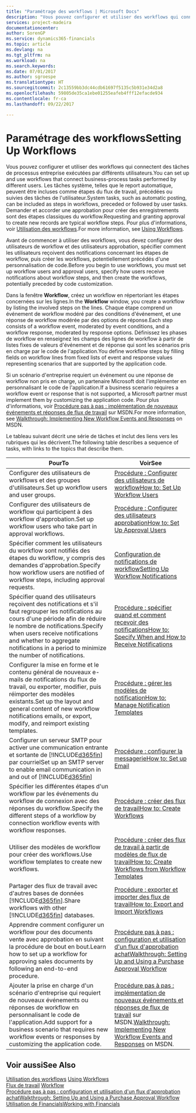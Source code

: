 ```yaml
---
title: "Paramétrage des workflows | Microsoft Docs"
description: "Vous pouvez configurer et utiliser des workflows qui connectent des tâches de processus entreprise exécutées par différents utilisateurs. Les tâches système, telles que le report automatique, peuvent être incluses comme étapes du flux de travail, précédées ou suivies des tâches de l'utilisateur. Demander et accorder une approbation pour créer des enregistrements sont des étapes classiques du workflow."
services: project-madeira
documentationcenter: 
author: SorenGP
ms.service: dynamics365-financials
ms.topic: article
ms.devlang: na
ms.tgt_pltfrm: na
ms.workload: na
ms.search.keywords: 
ms.date: 07/01/2017
ms.author: sgroespe
ms.translationtype: HT
ms.sourcegitcommit: 2c13559bb3dc44cdb61697f5135c5b931e34d2a8
ms.openlocfilehash: 59805de35ca1ebe01255eafeb4fff12efacde934
ms.contentlocale: fr-ca
ms.lasthandoff: 09/22/2017

---
```

# <a name="setting-up-workflows"></a><span data-ttu-id="70d23-105">Paramétrage des workflows</span><span class="sxs-lookup"><span data-stu-id="70d23-105">Setting Up Workflows</span></span>
<span data-ttu-id="70d23-106">Vous pouvez configurer et utiliser des workflows qui connectent des tâches de processus entreprise exécutées par différents utilisateurs.</span><span class="sxs-lookup"><span data-stu-id="70d23-106">You can set up and use workflows that connect business-process tasks performed by different users.</span></span> <span data-ttu-id="70d23-107">Les tâches système, telles que le report automatique, peuvent être incluses comme étapes du flux de travail, précédées ou suivies des tâches de l'utilisateur.</span><span class="sxs-lookup"><span data-stu-id="70d23-107">System tasks, such as automatic posting, can be included as steps in workflows, preceded or followed by user tasks.</span></span> <span data-ttu-id="70d23-108">Demander et accorder une approbation pour créer des enregistrements sont des étapes classiques du workflow.</span><span class="sxs-lookup"><span data-stu-id="70d23-108">Requesting and granting approval to create new records are typical workflow steps.</span></span> <span data-ttu-id="70d23-109">Pour plus d'informations, voir [Utilisation des workflows](across-use-workflows.md).</span><span class="sxs-lookup"><span data-stu-id="70d23-109">For more information, see [Using Workflows](across-use-workflows.md).</span></span>  

 <span data-ttu-id="70d23-110">Avant de commencer à utiliser des workflows, vous devez configurer des utilisateurs de workflow et des utilisateurs approbation, spécifier comment les utilisateurs reçoivent des notifications concernant les étapes de workflow, puis créer les workflows, potentiellement précédés d'une personnalisation de code.</span><span class="sxs-lookup"><span data-stu-id="70d23-110">Before you begin to use workflows, you must set up workflow users and approval users, specify how users receive notifications about workflow steps, and then create the workflows, potentially preceded by code customization.</span></span>  

 <span data-ttu-id="70d23-111">Dans la fenêtre **Workflow**, créez un workflow en répertoriant les étapes concernées sur les lignes.</span><span class="sxs-lookup"><span data-stu-id="70d23-111">In the **Workflow** window, you create a workflow by listing the involved steps on the lines.</span></span> <span data-ttu-id="70d23-112">Chaque étape comprend un événement de workflow modéré par des conditions d'événement, et une réponse de workflow modérée par des options de réponse.</span><span class="sxs-lookup"><span data-stu-id="70d23-112">Each step consists of a workflow event, moderated by event conditions, and a workflow response, moderated by response options.</span></span> <span data-ttu-id="70d23-113">Définissez les phases de workflow en renseignez les champs des lignes de workflow à partir de listes fixes de valeurs d'événement et de réponse qui sont les scénarios pris en charge par le code de l'application.</span><span class="sxs-lookup"><span data-stu-id="70d23-113">You define workflow steps by filling fields on workflow lines from fixed lists of event and response values representing scenarios that are supported by the application code.</span></span>  

 <span data-ttu-id="70d23-114">Si un scénario d'entreprise requiert un événement ou une réponse de workflow non pris en charge, un partenaire Microsoft doit l'implémenter en personnalisant le code de l'application.</span><span class="sxs-lookup"><span data-stu-id="70d23-114">If a business scenario requires a workflow event or response that is not supported, a Microsoft partner must implement them by customizing the application code.</span></span> <span data-ttu-id="70d23-115">Pour plus d'informations, voir [Procédure pas à pas : implémentation de nouveaux événements et réponses de flux de travail](https://msdn.microsoft.com/en-us/library/mt574349.aspx) sur MSDN.</span><span class="sxs-lookup"><span data-stu-id="70d23-115">For more information, see [Walkthrough: Implementing New Workflow Events and Responses](https://msdn.microsoft.com/en-us/library/mt574349.aspx) on MSDN.</span></span>

 <span data-ttu-id="70d23-116">Le tableau suivant décrit une série de tâches et inclut des liens vers les rubriques qui les décrivent.</span><span class="sxs-lookup"><span data-stu-id="70d23-116">The following table describes a sequence of tasks, with links to the topics that describe them.</span></span>  

|<span data-ttu-id="70d23-117">**Pour**</span><span class="sxs-lookup"><span data-stu-id="70d23-117">**To**</span></span>|<span data-ttu-id="70d23-118">**Voir**</span><span class="sxs-lookup"><span data-stu-id="70d23-118">**See**</span></span>|  
|------------|-------------|  
|<span data-ttu-id="70d23-119">Configurer des utilisateurs de workflows et des groupes d'utilisateurs.</span><span class="sxs-lookup"><span data-stu-id="70d23-119">Set up workflow users and user groups.</span></span>|[<span data-ttu-id="70d23-120">Procédure : Configurer des utilisateurs de workflow</span><span class="sxs-lookup"><span data-stu-id="70d23-120">How to: Set Up Workflow Users</span></span>](across-how-to-set-up-workflow-users.md)|  
|<span data-ttu-id="70d23-121">Configurer des utilisateurs de workflow qui participent à des workflow d'approbation.</span><span class="sxs-lookup"><span data-stu-id="70d23-121">Set up workflow users who take part in approval workflows.</span></span>|[<span data-ttu-id="70d23-122">Procédure : Configurer des utilisateurs approbation</span><span class="sxs-lookup"><span data-stu-id="70d23-122">How to: Set Up Approval Users</span></span>](across-how-to-set-up-approval-users.md)|  
|<span data-ttu-id="70d23-123">Spécifier comment les utilisateurs du workflow sont notifiés des étapes du workflow, y compris des demandes d'approbation.</span><span class="sxs-lookup"><span data-stu-id="70d23-123">Specify how workflow users are notified of workflow steps, including approval requests.</span></span>|[<span data-ttu-id="70d23-124">Configuration de notifications de workflow</span><span class="sxs-lookup"><span data-stu-id="70d23-124">Setting Up Workflow Notifications</span></span>](across-setting-up-workflow-notifications.md)|  
|<span data-ttu-id="70d23-125">Spécifier quand des utilisateurs reçoivent des notifications et s'il faut regrouper les notifications au cours d'une période afin de réduire le nombre de notifications.</span><span class="sxs-lookup"><span data-stu-id="70d23-125">Specify when users receive notifications and whether to aggregate notifications in a period to minimize the number of notifications.</span></span>|[<span data-ttu-id="70d23-126">Procédure : spécifier quand et comment recevoir des notifications</span><span class="sxs-lookup"><span data-stu-id="70d23-126">How to: Specify When and How to Receive Notifications</span></span>](across-how-to-specify-when-and-how-to-receive-notifications.md)|  
|<span data-ttu-id="70d23-127">Configurer la mise en forme et le contenu général de nouveaux e\-mails de notifications du flux de travail, ou exporter, modifier, puis réimporter des modèles existants.</span><span class="sxs-lookup"><span data-stu-id="70d23-127">Set up the layout and general content of new workflow notifications emails, or export, modify, and reimport existing templates.</span></span>|[<span data-ttu-id="70d23-128">Procédure : gérer les modèles de notification</span><span class="sxs-lookup"><span data-stu-id="70d23-128">How to: Manage Notification Templates</span></span>](across-how-to-manage-notification-templates.md)|  
|<span data-ttu-id="70d23-129">Configurer un serveur SMTP pour activer une communication entrante et sortante de [!INCLUDE[d365fin](includes/d365fin_md.md)] par courriel</span><span class="sxs-lookup"><span data-stu-id="70d23-129">Set up an SMTP server to enable email communication in and out of [!INCLUDE[d365fin](includes/d365fin_md.md)]</span></span>|[<span data-ttu-id="70d23-130">Procédure : configurer la messagerie</span><span class="sxs-lookup"><span data-stu-id="70d23-130">How to: Set up Email</span></span>](madeira-how-setup-email.md)|
|<span data-ttu-id="70d23-131">Spécifier les différentes étapes d'un workflow par les événements du workflow de connexion avec des réponses du workflow.</span><span class="sxs-lookup"><span data-stu-id="70d23-131">Specify the different steps of a workflow by connection workflow events with workflow responses.</span></span>|[<span data-ttu-id="70d23-132">Procédure : créer des flux de travail</span><span class="sxs-lookup"><span data-stu-id="70d23-132">How to: Create Workflows</span></span>](across-how-to-create-workflows.md)|  
|<span data-ttu-id="70d23-133">Utiliser des modèles de workflow pour créer des workflows.</span><span class="sxs-lookup"><span data-stu-id="70d23-133">Use workflow templates to create new workflows.</span></span>|[<span data-ttu-id="70d23-134">Procédure : créer des flux de travail à partir de modèles de flux de travail</span><span class="sxs-lookup"><span data-stu-id="70d23-134">How to: Create Workflows from Workflow Templates</span></span>](across-how-to-create-workflows-from-workflow-templates.md)|  
|<span data-ttu-id="70d23-135">Partager des flux de travail avec d'autres bases de données [!INCLUDE[d365fin](includes/d365fin_md.md)].</span><span class="sxs-lookup"><span data-stu-id="70d23-135">Share workflows with other [!INCLUDE[d365fin](includes/d365fin_md.md)] databases.</span></span>|[<span data-ttu-id="70d23-136">Procédure : exporter et importer des flux de travail</span><span class="sxs-lookup"><span data-stu-id="70d23-136">How to: Export and Import Workflows</span></span>](across-how-to-export-and-import-workflows.md)|  
|<span data-ttu-id="70d23-137">Apprendre comment configurer un workflow pour des documents vente avec approbation en suivant la procédure de bout en bout.</span><span class="sxs-lookup"><span data-stu-id="70d23-137">Learn how to set up a workflow for approving sales documents by following an end-to-end procedure.</span></span>|[<span data-ttu-id="70d23-138">Procédure pas à pas : configuration et utilisation d'un flux d'approbation achat</span><span class="sxs-lookup"><span data-stu-id="70d23-138">Walkthrough: Setting Up and Using a Purchase Approval Workflow</span></span>](walkthrough-setting-up-and-using-a-purchase-approval-workflow.md)|  
|<span data-ttu-id="70d23-139">Ajouter la prise en charge d'un scénario d'entreprise qui requiert de nouveaux événements ou réponses de workflow en personnalisant le code de l'application.</span><span class="sxs-lookup"><span data-stu-id="70d23-139">Add support for a business scenario that requires new workflow events or responses by customizing the application code.</span></span>|<span data-ttu-id="70d23-140">[Procédure pas à pas : implémentation de nouveaux événements et réponses de flux de travail](https://msdn.microsoft.com/en-us/library/mt574349.aspx) sur MSDN.</span><span class="sxs-lookup"><span data-stu-id="70d23-140">[Walkthrough: Implementing New Workflow Events and Responses](https://msdn.microsoft.com/en-us/library/mt574349.aspx) on MSDN.</span></span>|  

## <a name="see-also"></a><span data-ttu-id="70d23-141">Voir aussi</span><span class="sxs-lookup"><span data-stu-id="70d23-141">See Also</span></span>  
 <span data-ttu-id="70d23-142">[Utilisation des workflows](across-use-workflows.md) </span><span class="sxs-lookup"><span data-stu-id="70d23-142">[Using Workflows](across-use-workflows.md) </span></span>  
 <span data-ttu-id="70d23-143">[Flux de travail](across-workflow.md) </span><span class="sxs-lookup"><span data-stu-id="70d23-143">[Workflow](across-workflow.md) </span></span>  
 [<span data-ttu-id="70d23-144">Procédure pas à pas : configuration et utilisation d'un flux d'approbation achat</span><span class="sxs-lookup"><span data-stu-id="70d23-144">Walkthrough: Setting Up and Using a Purchase Approval Workflow</span></span>](walkthrough-setting-up-and-using-a-purchase-approval-workflow.md)  
 [<span data-ttu-id="70d23-145">Utilisation de Financials</span><span class="sxs-lookup"><span data-stu-id="70d23-145">Working with Financials</span></span>](ui-work-product.md)

